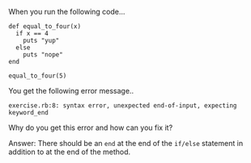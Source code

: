 When you run the following code...

```
def equal_to_four(x)
  if x == 4
    puts "yup"
  else
    puts "nope"
end

equal_to_four(5)
```
You get the following error message..

```
exercise.rb:8: syntax error, unexpected end-of-input, expecting keyword_end
```
Why do you get this error and how can you fix it?

Answer: There should be an `end` at the end of the `if/else` statement in addition to at the end of the method.  